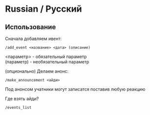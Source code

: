 # Russian / Русский
## Использование
Сначала добавляем ивент:
```
/add_event <название> <дата> (описание)
```
<параметр> - обязательный параметр<br>
(параметр) - необязательный параметр

(опционально) Делаем анонс:
```
/make_announcement <айди>
```
Под анонсом учатники могут записатся поставив любую реакцию


Где взять айди?
```
/events_list
```
